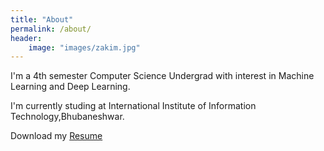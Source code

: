 ```yaml
---
title: "About"
permalink: /about/
header:
    image: "images/zakim.jpg"
---
```


I'm a 4th semester Computer Science Undergrad with interest in Machine Learning and Deep Learning.

I'm currently studing at International Institute of Information Technology,Bhubaneshwar.

Download my [Resume](https://drive.google.com/file/d/1JI4HQD5G7Nnwanp9v_8QgoHthE7DgsMT/view?usp=sharing "My CV")